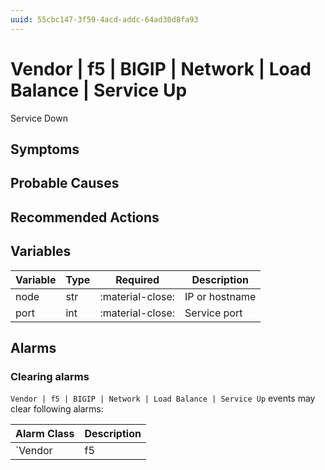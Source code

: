 ```yaml
---
uuid: 55cbc147-3f59-4acd-addc-64ad30d8fa93
---
```

# Vendor | f5 | BIGIP | Network | Load Balance | Service Up

Service Down

## Symptoms

## Probable Causes

## Recommended Actions

## Variables

Variable | Type | Required | Description
--- | --- | --- | ---
node | str | :material-close: | IP or hostname
port | int | :material-close: | Service port

## Alarms

### Clearing alarms

`Vendor | f5 | BIGIP | Network | Load Balance | Service Up` events may clear following alarms:

Alarm Class | Description
--- | ---
`Vendor | f5 | BIGIP | Network | Load Balance | Service Down` | dispose
